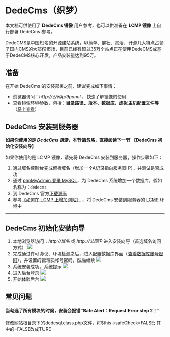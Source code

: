 # DedeCms（织梦）

本文档可供使用了 **DedeCms 镜像** 用户参考，也可以供准备在 **LCMP 镜像** 上自行部署 DedeCms 参考。

DedeCMS是中国知名的开源建站系统，以简单、健壮、灵活、开源几大特点占领了国内CMS的大部份市场，目前已经有超过35万个站点正在使用DedeCMS或基于DedeCMS核心开发，产品安装量达到95万。

## 准备

在开始 DedeCms 的安装部署之前，建议完成如下事情：

* 浏览器访问：*http://公网ip/9panel* ，快速了解镜像的使用
* 查看镜像环境参数，包括：**目录路径、版本、数据库、虚拟主机配置文件等** （[马上查看](https://support.websoft9.com/docs/lcmp/zh/stack-components.html)）

## DedeCms 安装到服务器

**如果你使用的是 *DedeCms 镜像*，本节请忽略，直接阅读下一节 【DedeCms 初始化安装向导】**

如果你使用的是 LCMP 镜像，请先将 DedeCms 安装到服务器，操作步骤如下：

1. 通过域名控制台完成解析域名（增加一个A记录指向服务器IP），并测试是否成功
2. 通过 [phpMyAdmin 登录 MySQL](https://support.websoft9.com/docs/lcmp/zh/admin-mysql.html)，为 DedeCms 系统增加一个数据库，假如名称为：`dedecms`
3. 到 DedeCms 官方[下载源码](http://www.dedecms.com/products/dedecms/downloads/)
2. 参考[《如何在 LCMP 上增加网站》](https://support.websoft9.com/docs/lcmp/zh/solution-deployment.html#安装第二个网站) ，将 DedeCms 安装到服务器的 [LCMP](https://support.websoft9.com/docs/lcmp/zh/) 环境中

---

## DedeCms 初始化安装向导

1. 本地浏览器访问：*http://域名* 或 *http://公网IP* 进入安装向导（首选域名访问方式）
   ![](https://libs.websoft9.com/Websoft9/DocsPicture/zh/dedecms/dedecms-installstart-websoft9.png)
2. 完成通过许可协议、环境检测之后，进入配置数据库界面（[查看数据库账号密码](https://support.websoft9.com/docs/lcmp/zh/stack-accounts.html)），并设置的管理员帐号密码，然后继续 
   ![](https://libs.websoft9.com/Websoft9/DocsPicture/zh/dedecms/dedecms-installset-websoft9.png)
3. 系统安装成功，系统提示 
   ![](https://libs.websoft9.com/Websoft9/DocsPicture/zh/dedecms/dedecms-installss-websoft9.png)
4. 进入后台登录 
   ![](https://libs.websoft9.com/Websoft9/DocsPicture/zh/dedecms/dedecms-login-websoft9.png)
5. 开始体验后台 
   ![](https://libs.websoft9.com/Websoft9/DocsPicture/zh/dedecms/dedecms-backend-websoft9.png)


## 常见问题

#### 当勾选了所有模块的时候，安装会报错“Safe Alert：Request Error step 2！”

修改网站根目录下的dedesql.class.php文件，将$this-&gt;safeCheck=FALSE; 其中的=FALSE改成TURE